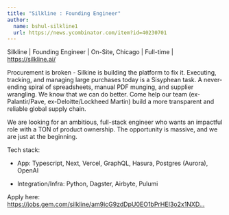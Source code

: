 ```yaml
---
title: "Silkline : Founding Engineer"
author:
  name: bshul-silkline1
  url: https://news.ycombinator.com/item?id=40230701
---
```

Silkline | Founding Engineer | On-Site, Chicago | Full-time | <a href="https:&#x2F;&#x2F;silkline.ai&#x2F;" rel="nofollow">https:&#x2F;&#x2F;silkline.ai&#x2F;</a>

Procurement is broken - Silkine is building the platform to fix it. Executing, tracking, and managing large purchases today is a Sisyphean task. A never-ending spiral of spreadsheets, manual PDF munging, and supplier wrangling. We know that we can do better. Come help our team (ex-Palantir&#x2F;Pave, ex-Deloitte&#x2F;Lockheed Martin) build a more transparent and reliable global supply chain.

We are looking for an ambitious, full-stack engineer who wants an impactful role with a TON of product ownership. The opportunity is massive, and we are just at the beginning.

Tech stack:

- App: Typescript, Next, Vercel, GraphQL, Hasura, Postgres (Aurora), OpenAI

- Integration&#x2F;Infra: Python, Dagster, Airbyte, Pulumi

Apply here: <a href="https:&#x2F;&#x2F;jobs.gem.com&#x2F;silkline&#x2F;am9icG9zdDpU0EO1bPrHEI3o2x1NXDIq" rel="nofollow">https:&#x2F;&#x2F;jobs.gem.com&#x2F;silkline&#x2F;am9icG9zdDpU0EO1bPrHEI3o2x1NXD...</a>
